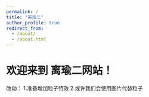 ```yaml
---
permalink: /
title: "离瑜二"
author_profile: true
redirect_from: 
  - /about/
  - /about.html
---
```

# 欢迎来到 离瑜二网站！
改动：
1.准备增加粒子特效
2.或许我们会使用图片代替粒子
